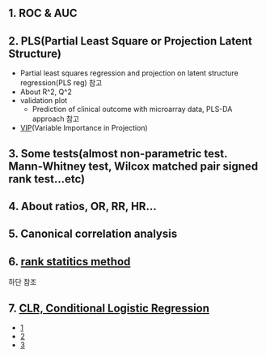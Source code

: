 ## 1. ROC & AUC  
## 2. PLS(Partial Least Square or Projection Latent Structure)  
- Partial least squares regression and projection on latent structure regression(PLS reg) 참고
- About R^2, Q^2  
- validation plot
    - Prediction of clinical outcome with microarray data, PLS-DA approach 참고 
- [VIP](http://wiki.eigenvector.com/index.php?title=Vip)(Variable Importance in Projection)
## 3. Some tests(almost non-parametric test. Mann-Whitney test, Wilcox matched pair signed rank test...etc)  
## 4. About ratios, OR, RR, HR...
## 5. Canonical correlation analysis  
## 6. [rank statitics method](https://en.wikipedia.org/wiki/Jonckheere%27s_trend_test)  
하단 참조  
## 7. [CLR, Conditional Logistic Regression](https://en.wikipedia.org/wiki/Conditional_logistic_regression)
- [1](https://rcompanion.org/rcompanion/e_07.html)
- [2](https://ncss-wpengine.netdna-ssl.com/wp-content/themes/ncss/pdf/Procedures/NCSS/Conditional_Logistic_Regression.pdf)
- [3](https://3months.tistory.com/320)

